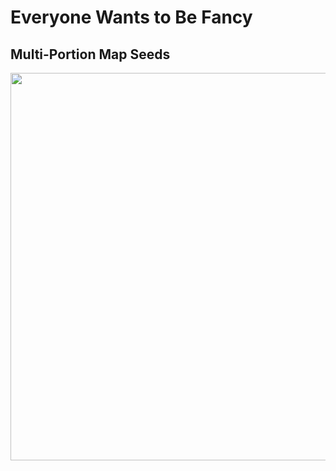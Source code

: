 # Everyone Wants to Be Fancy


## Multi-Portion Map Seeds

<img src="https://cdn.midjourney.com/e8ee7f26-b751-440a-b94a-69f18cd2c456/grid_0.png" height=620>
